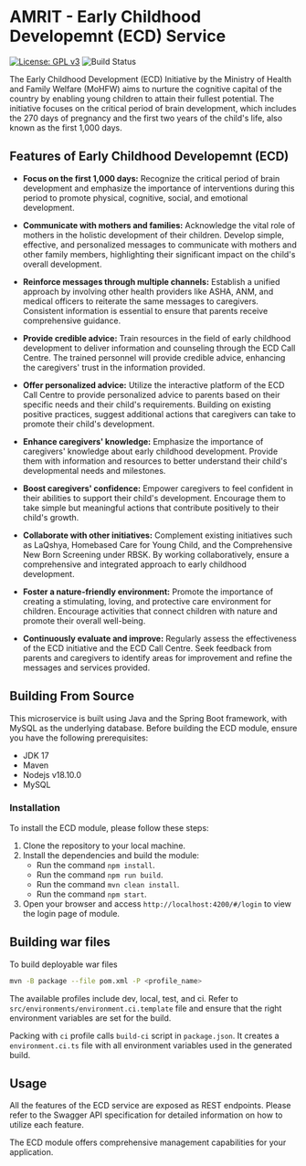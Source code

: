 # AMRIT - Early Childhood Developemnt (ECD) Service

[![License: GPL v3](https://img.shields.io/badge/License-GPLv3-blue.svg)](https://www.gnu.org/licenses/gpl-3.0)
![Build Status](https://github.com/PSMRI/ECD-API/actions/workflows/sast-and-package.yml/badge.svg)

The Early Childhood Development (ECD) Initiative by the Ministry of Health and Family Welfare (MoHFW) aims to nurture the cognitive capital of the country by enabling young children to attain their fullest potential. The initiative focuses on the critical period of brain development, which includes the 270 days of pregnancy and the first two years of the child's life, also known as the first 1,000 days.

## Features of Early Childhood Developemnt (ECD)

- **Focus on the first 1,000 days:** Recognize the critical period of brain development and emphasize the importance of interventions during this period to promote physical, cognitive, social, and emotional development.

- **Communicate with mothers and families:** Acknowledge the vital role of mothers in the holistic development of their children. Develop simple, effective, and personalized messages to communicate with mothers and other family members, highlighting their significant impact on the child's overall development.

- **Reinforce messages through multiple channels:** Establish a unified approach by involving other health providers like ASHA, ANM, and medical officers to reiterate the same messages to caregivers. Consistent information is essential to ensure that parents receive comprehensive guidance.

- **Provide credible advice:** Train resources in the field of early childhood development to deliver information and counseling through the ECD Call Centre. The trained personnel will provide credible advice, enhancing the caregivers' trust in the information provided.

- **Offer personalized advice:** Utilize the interactive platform of the ECD Call Centre to provide personalized advice to parents based on their specific needs and their child's requirements. Building on existing positive practices, suggest additional actions that caregivers can take to promote their child's development.

- **Enhance caregivers' knowledge:** Emphasize the importance of caregivers' knowledge about early childhood development. Provide them with information and resources to better understand their child's developmental needs and milestones.

- **Boost caregivers' confidence:** Empower caregivers to feel confident in their abilities to support their child's development. Encourage them to take simple but meaningful actions that contribute positively to their child's growth.

- **Collaborate with other initiatives:** Complement existing initiatives such as LaQshya, Homebased Care for Young Child, and the Comprehensive New Born Screening under RBSK. By working collaboratively, ensure a comprehensive and integrated approach to early childhood development.

- **Foster a nature-friendly environment:** Promote the importance of creating a stimulating, loving, and protective care environment for children. Encourage activities that connect children with nature and promote their overall well-being.

- **Continuously evaluate and improve:** Regularly assess the effectiveness of the ECD initiative and the ECD Call Centre. Seek feedback from parents and caregivers to identify areas for improvement and refine the messages and services provided.

## Building From Source

This microservice is built using Java and the Spring Boot framework, with MySQL as the underlying database. Before building the ECD module, ensure you have the following prerequisites:

* JDK 17
* Maven 
* Nodejs v18.10.0
* MySQL

### Installation

To install the ECD module, please follow these steps:

1. Clone the repository to your local machine.
2. Install the dependencies and build the module:
   - Run the command `npm install`.
   - Run the command `npm run build`.
   - Run the command `mvn clean install`.
   - Run the command `npm start`.
3. Open your browser and access `http://localhost:4200/#/login` to view the login page of module.

## Building war files

To build deployable war files
```bash
mvn -B package --file pom.xml -P <profile_name>
```

The available profiles include dev, local, test, and ci.
Refer to `src/environments/environment.ci.template` file and ensure that the right environment variables are set for the build.

Packing with `ci` profile calls `build-ci` script in `package.json`.
It creates a `environment.ci.ts` file with all environment variables used in the generated build.

## Usage

All the features of the ECD service are exposed as REST endpoints. Please refer to the Swagger API specification for detailed information on how to utilize each feature.

The ECD module offers comprehensive management capabilities for your application.

<!-- # ECDUi

This project was generated with [Angular CLI](https://github.com/angular/angular-cli) version 14.2.0.

## Development server

Run `ng serve` for a dev server. Navigate to `http://localhost:4200/`. The application will automatically reload if you change any of the source files.

## Code scaffolding

Run `ng generate component component-name` to generate a new component. You can also use `ng generate directive|pipe|service|class|guard|interface|enum|module`.

## Build

Run `ng build` to build the project. The build artifacts will be stored in the `dist/` directory.

## Running unit tests

Run `ng test` to execute the unit tests via [Karma](https://karma-runner.github.io).

## Running end-to-end tests

Run `ng e2e` to execute the end-to-end tests via a platform of your choice. To use this command, you need to first add a package that implements end-to-end testing capabilities.

## Further help

To get more help on the Angular CLI use `ng help` or go check out the [Angular CLI Overview and Command Reference](https://angular.io/cli) page.
-->
